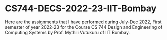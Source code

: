 # CS744-DECS-2022-23-IIT-Bombay
Here are the assignments that I have performed during July-Dec 2022, First semester of year 2022-23 for the Course CS 744 Design and Engineering of Computing Systems by Prof. Mythili Vutukuru of IIT Bombay. 
